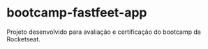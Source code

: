 # bootcamp-fastfeet-app

Projeto desenvolvido para avaliação e certificação do bootcamp da Rocketseat.
